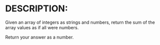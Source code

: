 # DESCRIPTION:

Given an array of integers as strings and numbers, return the sum of the array values as if all were numbers.

Return your answer as a number.
